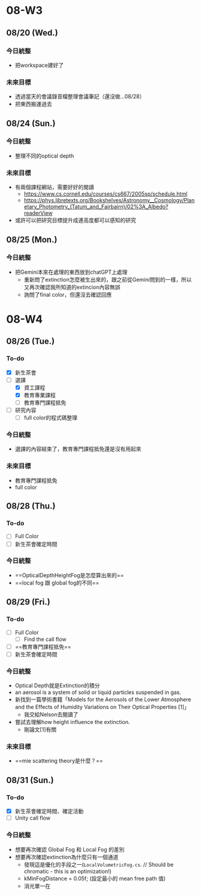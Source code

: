 # 08-W3
## 08/20 (Wed.)
### 今日統整
- 把workspace建好了
### 未來目標
- 透過當天的會議錄音檔整理會議筆記（還沒做...08/28）
- 把東西搬運過去
## 08/24 (Sun.)
### 今日統整
- 整理不同的optical depth
### 未來目標
- 有兩個課程網站，需要好好的閱讀
	- https://www.cs.cornell.edu/courses/cs667/2005sp/schedule.html
	- https://phys.libretexts.org/Bookshelves/Astronomy__Cosmology/Planetary_Photometry_(Tatum_and_Fairbairn)/02%3A_Albedo?readerView
- 或許可以把研究目標提升成連高度都可以感知的研究
## 08/25 (Mon.)
### 今日統整
- 把Gemini本來在處理的東西放到chatGPT上處理
	- 重新問了extinction怎麼被生出來的，跟之前從Gemini問到的一樣，所以又再次確認我所知道的extincion內容無誤
	- 詢問了final color，但還沒去確認回應
# 08-W4
## 08/26 (Tue.)
### To-do
- [x] 新生茶會
- [ ] 選課
	- [x] 資工課程
	- [x] 教育專業課程
	- [ ] 教育專門課程抵免
- [ ] 研究內容
	- [ ] full color的程式碼整理
### 今日統整
- 選課的內容結束了，教育專門課程抵免還是沒有用起來
### 未來目標
- 教育專門課程抵免
- full color
## 08/28 (Thu.)
### To-do
- [ ] Full Color
- [ ] 新生茶會確定時間
### 今日統整
- ==OpticalDepthHeightFog是怎麼算出來的==
- ==local fog 跟 global fog的不同==
## 08/29 (Fri.)
### To-do
- [ ] Full Color
	- [ ] Find the call flow
- [ ] ==教育專門課程抵免==
- [ ] 新生茶會確定時間
### 今日統整
- Optical Depth就是Extinction的積分
- an aerosol is a system of solid or liquid particles suspended in gas.
- 新找到一篇學術書籍「Models for the Aerosols of the Lower Atmosphere and the Effects of Humidity Variations on Their Optical Properties [1]」
	- 我交給Nelson去閱讀了
- 嘗試去理解how height influence the extinction.
	- 剛論文[1]有關
### 未來目標
- ==mie scattering theory是什麼？==
## 08/31 (Sun.)
### To-do
- [x] 新生茶會確定時間、確定活動
- [ ] Unity call flow
### 今日統整
- 想要再次確認 Global Fog 和 Local Fog 的差別
- 想要再次確認extinction為什麼只有一個通道
	- 發現這是優化的手段之一(`LocalVolumetricFog.cs`. // Should be chromatic - this is an optimization!)
	- kMinFogDistance = 0.05f; (設定最小的 mean free path 值)
	- 消光單一在